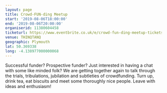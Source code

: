```yaml
---
layout: page
title: Crowd-FUN-ding Meetup
start: '2019-08-06T18:00:00'
end: '2019-08-06T20:00:00'
organiserid: 11380604458
ticketurl: https://www.eventbrite.co.uk/e/crowd-fun-ding-meetup-tickets-53428630472
venue: THINQTANQ
geographic: Plymouth
lat: 50.369338
long: -4.138977000000068
---
```

Successful funder? Prospective funder? Just interested in having a chat with some like minded folk? We are getting together again to talk through the trials, tribulations, jubilation and subtleties of crowdfunding.
Turn up, drink tea, eat biscuits and meet some thoroughly nice people. Leave with ideas and enthusiasm!
